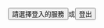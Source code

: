 <button class="btn btn-primary" data-toggle="modal" data-target="#login-menu" onClick="return datascienceandrSetLogin();">請選擇登入的服務</button>或<button class="btn btn-primary" onClick="return datascienceandrLogout();">登出</button>

<div id="login-menu" class="modal fade in" tabindex="-1" role="dialog" aria-hidden="true" style="display: none;">
  <div class="modal-header">
    <button id="login-close" type="button" class="close" data-dismiss="modal" aria-hidden="true">×</button>
  </div>
  <div class="modal-body">
    <div class="row">
      <div style="position: relative; padding-right: 20px; padding-left: 20px;">
        <ul class="thumbnails" style="text-align: center; font-size: 150%">
          <li class="span3" style="display:inline-block; float:none;">
            <a id="google-signin-wrapper" class="thumbnail" href="#">
              <img alt="Sign in with Google" style="width: 240px; height: 50px; line-height: 50px;" src=""/>
              <div id="google-signin"></div>
            </a>
          </li>
          <li class="span3" style="display:inline-block; float:none;">
            <a class="thumbnail" onClick="return datascienceandrFacebookLogin();">
              <img alt="Sign in with Facebook" style="width: 240px; height: 50px; line-height: 50px;" src="" onClick="return datascienceandrFacebookLogin();"/>
            </a>
          </li>
          <li class="span3" style="display:inline-block; float:none;">
            <!-- <button class="btn btn-primary" data-toggle="modal" data-target="#login-menu">請選擇登入的服務</button> -->
            <a class="thumbnail" data-toggle="modal" data-target="#classroom-login">
              <img alt="Classroom帳號登入" style="width: 240px; height: 50px; line-height: 50px;" src=""/>
            </a>
          </li>
        </ul>
      </div>
    </div>
  </div>
</div>

<div id="classroom-login" class="modal fade in" tabindex="-2" role="dialog" aria-hidden="true" style="display: none;">
  <div class="modal-header">
    <button id="classroom-login-close" type="button" class="close" data-dismiss="modal" aria-hidden="true">×</button>
  </div>
  <div class="modal-content">
    <div style="width: 66.66666667%">
			<form class="form-horizontal" action="javascript:void(0);">
					<div class="control-group">
						<label class="control-label" for="account">帳號名稱</label>
						<div class="controls">
							<input id="classroom-account" type="text" required"/>
						</div>
					</div>
					<div class="control-group">
						<label class="control-label" for="password">密碼</label>
						<div class="controls">
							<input id="classroom-password" type="password" required"/>
						</div>
					</div>
					<div class="control-group">
						<div class="controls">
							<input value="Login" class="btn btn-primary" type="submit" onClick="return datascienceandrClassroomAuth();">
							<!-- <a id="forgotPasswordLink" href="#">Forgot Password</a> -->
						</div>
					</div>
			</form>
    </div>
  </div>
</div>
